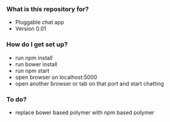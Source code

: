 ### What is this repository for? ###

* Pluggable chat app
* Version 0.01

### How do I get set up? ###

* run npm install
* run bower install
* run npm start
* open browser on localhost:5000
* open another browser or tab on that port and start chatting

### To do? ###

* replace bower based polymer with npm based polymer